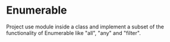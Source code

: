 # Enumerable
Project use module inside a class and implement a subset of the functionality of Enumerable like "all", "any" and "filter".
